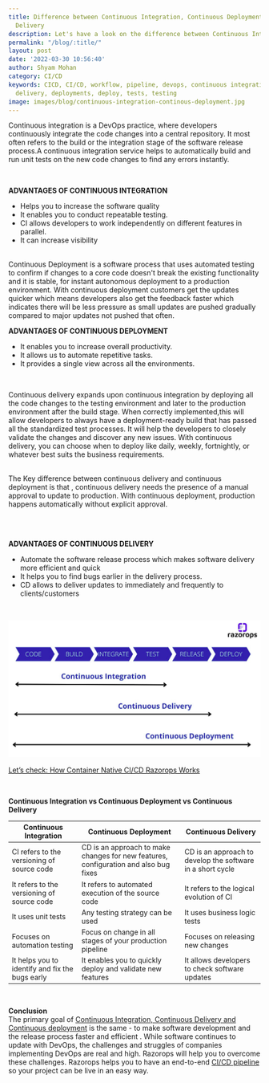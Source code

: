 ```yaml
---
title: Difference between Continuous Integration, Continuous Deployment and Continuous
  Delivery
description: Let's have a look on the difference between Continuous Integration, Continuous Deployment and Continuous Delivery along with their benefits. The primary goal of Continuous Integration, Delivery, Deployment is the same - to make software development and the release process faster and efficient.
permalink: "/blog/:title/"
layout: post
date: '2022-03-30 10:56:40'
author: Shyam Mohan
category: CI/CD
keywords: CICD, CI/CD, workflow, pipeline, devops, continuous integration, continuous
  delivery, deployments, deploy, tests, testing
image: images/blog/continuous-integration-continous-deployment.jpg
---
```


Continuous integration is a DevOps practice, where developers continuously integrate the code changes into a central repository. It most often refers to the build or the integration stage of the software release process.A continuous integration service helps to automatically build and run unit tests on the new code changes to find any errors instantly.

<br>

**ADVANTAGES OF CONTINUOUS INTEGRATION**
* Helps you to increase the software quality 
* It enables you to conduct repeatable testing.
* CI allows developers to work independently on different  features in parallel.
* It can increase visibility 

 

<br>
Continuous Deployment is a software process that uses automated testing to confirm if changes to a core code doesn't break the existing  functionality and it is stable, for instant autonomous deployment to a production environment.  With continuous deployment customers get the updates quicker which means developers also get the feedback faster which indicates there will be less pressure as small updates are pushed gradually compared to major updates not pushed that often.

<br>

**ADVANTAGES OF CONTINUOUS DEPLOYMENT**

* It enables you to increase overall productivity.
* It allows us to automate repetitive tasks.
* It provides a single view across all the environments.
 
<br>
 
 
Continuous delivery expands upon continuous integration by deploying all the code changes to the testing environment and later to the production environment after the build stage. When correctly implemented,this will allow developers to always have a deployment-ready build that has passed all the standardized test processes. It will help the developers to closely validate the changes and discover any new issues. With continuous delivery, you can choose when to deploy like daily, weekly, fortnightly, or whatever best suits the business requirements.
<br>
<br>

The Key difference between continuous delivery and continuous deployment is that , continuous delivery needs the presence of a manual approval to update to production. With continuous deployment, production happens automatically without explicit approval. 

<br>
<br>

**ADVANTAGES OF CONTINUOUS DELIVERY**
* Automate the software release process which makes software delivery more efficient and quick
* It helps you to find bugs earlier in the delivery process.
* CD allows to deliver updates to immediately and frequently to clients/customers
<br>

![continuous-integration-continous-deployment](/images/blog/continuous-integration-continous-deployment.jpg)
 
[Let’s check: How Container Native CI/CD Razorops Works](https://razorops.com/product?utm_source=Continuous-Integration-Deployment-Delivery&utm_medium=blog&utm_campaign=Internallink#how-it-works) 
 
 <br>

**Continuous Integration vs Continuous Deployment vs Continuous Delivery**
<br>

<table class="blog-tables">
<thead>
<tr>
<th>Continuous Integration</th>
<th>Continuous Deployment</th>
<th>Continuous Delivery</th>
</tr>
</thead>
<tbody>
<tr>
<td>CI refers to the versioning of source code</td>
<td>CD is an approach to make changes for new features, configuration and also bug fixes</td>
<td>CD is an approach to develop the software in a short cycle</td>
</tr>
<tr>
<td>It refers to the versioning of source code</td>
<td>It refers to automated execution of the source code</td>
<td>It refers to the logical evolution of CI</td>
</tr>
<tr>
<td>It uses unit tests</td>
<td>Any testing strategy can be used</td>
<td>It uses business logic tests</td>
</tr>
<tr>
<td>Focuses on automation testing</td>
<td>Focus on change in all stages of your production pipeline</td>
<td>Focuses on releasing new changes</td>
</tr>
<tr>
<td>It helps you to identify and fix the bugs early</td>
<td>It enables you to quickly deploy and validate new features</td>
<td>It allows developers to check software updates</td>
</tr>
</tbody>
</table>


<br>

**Conclusion**
<br>
The primary goal of [Continuous Integration, Continuous Delivery and Continuous deployment](https://razorops.com/product?utm_source=Continuous-Integration-Deployment-Delivery&utm_medium=blog&utm_campaign=Internallink) is the same - to make software development and the release process faster and efficient . While software continues to update with DevOps, the challenges and struggles of companies implementing DevOps are real and high. Razorops will help you to overcome these challenges. Razorops helps you to have an end-to-end [CI/CD pipeline](https://razorops.com/blog/what-is-cicd-pipeline-explanation-of-cicd-pipeline-along-with-examples/?utm_source=Continuous-Integration-Deployment-Delivery&utm_medium=blog&utm_campaign=Internallink) so your project can be live in an easy way.
